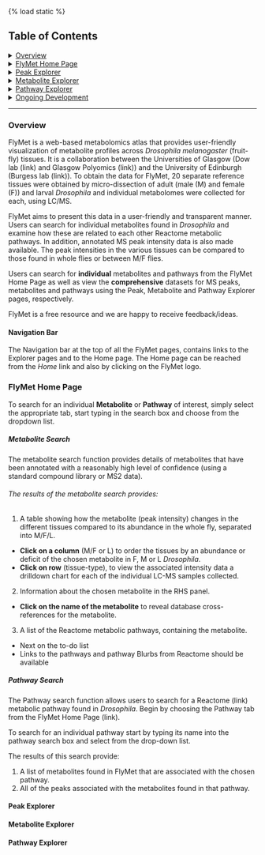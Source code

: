 {% load static %}

## Table of Contents
<details>
<summary> <a href="#overview">Overview</a></summary>

* <a href="#nav_bar">Nav Bar</a>
</details>

<details>
<summary> <a href="#home_page">FlyMet Home Page</a></summary>

* <a href="#metabolite_search">Metabolite Search</a>
* <a href="#pathway_search">Pathway Search</a>
</details>

<details>
<summary> <a href="#peak_explorer">Peak Explorer</a></summary>

* <a href="#peak_ints">Intensities</a>
* <a href="#tissue_compare">Tissue Comparisons</a>
* <a href="#mf_compare">M/F Comparisons</a>

</details>

<details>
<summary> <a href="#metabolite_explorer">Metabolite Explorer</a></summary>
</details>
<details>
<summary> <a href="#pathway_explorer">Pathway Explorer</a></summary>
</details>
<details>
<summary> <a href="#ongoing_development">Ongoing Development</a></summary>
</details>

---
### <a name="overview">Overview</a>

FlyMet is a web-based metabolomics atlas that provides user-friendly visualization of metabolite profiles across *Drosophila melanogaster* (fruit-fly) tissues. It is a collaboration between the Universities of Glasgow (Dow lab (link) and Glasgow Polyomics (link)) and the University of Edinburgh (Burgess lab (link)). To obtain the data for FlyMet, 20 separate reference tissues were obtained by micro-dissection of adult (male (M) and female (F)) and larval *Drosophila* and individual metabolomes were collected for each, using LC/MS.

FlyMet aims to present this data in a user-friendly and transparent manner. Users can search for individual metabolites found in *Drosophila* and examine how these are related to each other Reactome metabolic pathways. In addition, annotated MS peak intensity data is also made available. The peak intensities in the various tissues can be  compared to those found in whole flies or between M/F flies.

Users can search for **individual** metabolites and pathways from the FlyMet Home Page as well as view the **comprehensive** datasets for MS peaks, metabolites and pathways using the Peak, Metabolite and Pathway Explorer pages, respectively.  


FlyMet is a free resource and we are happy to receive feedback/ideas.

#### <a name="nav_bar">Navigation Bar</a>

The Navigation bar at the top of all the FlyMet pages, contains links to the Explorer pages and to the Home page. The Home page can be reached from the *Home* link and also by clicking on the FlyMet logo.

### <a name="home_page">FlyMet Home Page</a>

To search for an individual **Metabolite** or **Pathway** of interest, simply select the appropriate tab, start typing in the search box and choose from the dropdown list.

##### <a name="metabolite_search">Metabolite Search </a>

The metabolite search function provides details of metabolites that have been annotated with a reasonably high level of confidence (using a standard compound library or MS2 data).

###### The results of the metabolite search provides:

1. A table showing how the metabolite (peak intensity) changes in the different tissues compared to its abundance in the whole fly, separated into M/F/L.

  - **Click on a column** (M/F or L) to order the tissues by an abundance or deficit of the chosen metabolite in F, M or L *Drosophila*.
  - **Click on row** (tissue-type), to view the associated intensity data a drilldown chart for each of the individual LC-MS samples collected.


2. Information about the chosen metabolite in the RHS panel.

  - **Click on the name of the metabolite** to reveal database cross-references for the metabolite.


3. A list of the Reactome metabolic pathways, containing the metabolite.

  - Next on the to-do list
  - Links to the pathways and pathway Blurbs from Reactome should be available


##### <a name="pathway_search">Pathway Search </a>

The Pathway search function allows users to search for a Reactome (link) metabolic pathway found in *Drosophila*. Begin by choosing the Pathway tab from the FlyMet Home Page (link).

To search for an individual pathway start by typing its name into the pathway search box and select from the drop-down list.

The results of this search provide:

1. A list of metabolites found in FlyMet that are associated with the chosen pathway.
2. All of the peaks associated with the metabolites found in that pathway.


#### <a name="#peak_explorer">Peak Explorer</a>

#### <a name="#peak_explorer">Metabolite Explorer</a>

#### <a name="#peak_explorer">Pathway Explorer</a>
